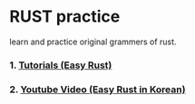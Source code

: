 # RUST practice
learn and practice original grammers of rust.
### 1. [Tutorials (Easy Rust)](https://dhghomon.github.io/easy_rust/Chapter_3.html#comments)

### 2. [Youtube Video (Easy Rust in Korean)](https://www.youtube.com/playlist?list=PLfllocyHVgsSJf1zO6k6o3SX2mbZjAqYE)